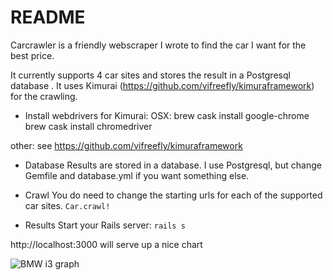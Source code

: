 # README

Carcrawler is a friendly webscraper I wrote to find the car I want for the best price.

It currently supports 4 car sites and stores the result in a Postgresql database . It uses Kimurai (https://github.com/vifreefly/kimuraframework) for the crawling.

* Install webdrivers for Kimurai:
OSX:
brew cask install google-chrome
brew cask install chromedriver

other:
see https://github.com/vifreefly/kimuraframework

* Database
Results are stored in a database. I use Postgresql, but change Gemfile and database.yml if you want something else.

* Crawl
You do need to change the starting urls for each of the supported car sites.
```Car.crawl!```

* Results
Start your Rails server:
```rails s```

http://localhost:3000 will serve up a nice chart

![BMW i3 graph](/app/assets/images/example_graph.png)